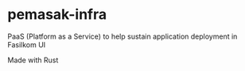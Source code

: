 # pemasak-infra
PaaS (Platform as a Service) to help sustain application deployment in Fasilkom UI

Made with Rust
